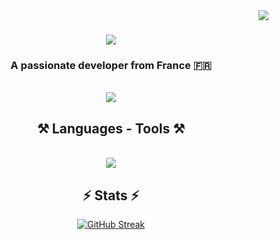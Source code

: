 <img align="right" src="https://visitor-badge.laobi.icu/badge?page_id=prestigetonio.prestigetonio" />

<h1 align="center">
    <img src="https://readme-typing-svg.herokuapp.com/?font=Righteous&size=35&center=true&vCenter=true&width=500&height=70&duration=2500&lines=Hi+There!+👋;+I'm+Tony+Fournales!;" />
</h1>

<h3 align="center">A passionate developer from France 🇫🇷</h3>
<br/>
<div align="center">
<a href="https://linkedin.com/in/tony-fournales" target="_blank">
    <img src="https://img.shields.io/badge/LinkedIn-0077B5?style=for-the-badge&logo=linkedin&logoColor=white" target="_blank" />
</a>
</div>    
<h2 align="center">⚒️ Languages - Tools ⚒️</h2>
<br/>
<div align="center">
    <img src="https://skillicons.dev/icons?i=c,html,css,vscode,github" />
</div>

<h2 align="center">⚡ Stats ⚡</h2>
<div align="center">
<a href="https://git.io/streak-stats"><img src="https://streak-stats.demolab.com?user=prestigetonio&theme=prussian&border_radius=5&card_width=500" alt="GitHub Streak" /></a>
</div>
